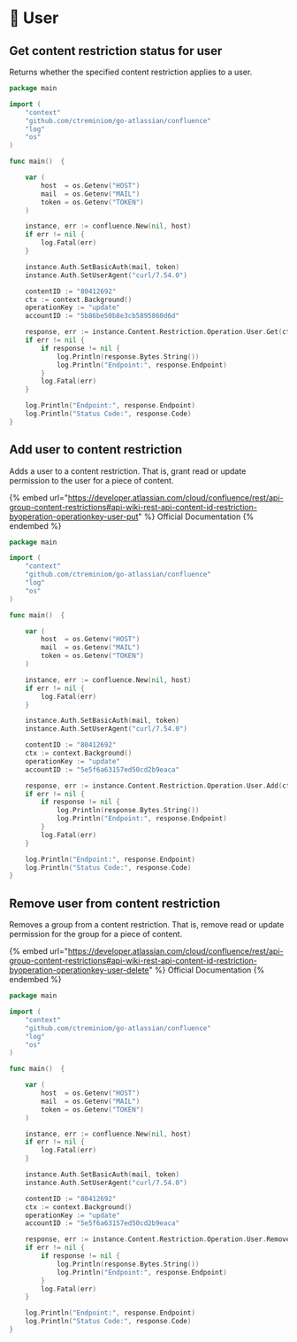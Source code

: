 # 👤 User

## Get content restriction status for user

Returns whether the specified content restriction applies to a user.&#x20;

```go
package main

import (
	"context"
	"github.com/ctreminiom/go-atlassian/confluence"
	"log"
	"os"
)

func main()  {

	var (
		host  = os.Getenv("HOST")
		mail  = os.Getenv("MAIL")
		token = os.Getenv("TOKEN")
	)

	instance, err := confluence.New(nil, host)
	if err != nil {
		log.Fatal(err)
	}

	instance.Auth.SetBasicAuth(mail, token)
	instance.Auth.SetUserAgent("curl/7.54.0")

	contentID := "80412692"
	ctx := context.Background()
	operationKey := "update"
	accountID := "5b86be50b8e3cb5895860d6d"

	response, err := instance.Content.Restriction.Operation.User.Get(ctx, contentID, operationKey, accountID)
	if err != nil {
		if response != nil {
			log.Println(response.Bytes.String())
			log.Println("Endpoint:", response.Endpoint)
		}
		log.Fatal(err)
	}

	log.Println("Endpoint:", response.Endpoint)
	log.Println("Status Code:", response.Code)
}
```

## Add user to content restriction

Adds a user to a content restriction. That is, grant read or update permission to the user for a piece of content.

{% embed url="https://developer.atlassian.com/cloud/confluence/rest/api-group-content-restrictions#api-wiki-rest-api-content-id-restriction-byoperation-operationkey-user-put" %}
Official Documentation
{% endembed %}

```go
package main

import (
	"context"
	"github.com/ctreminiom/go-atlassian/confluence"
	"log"
	"os"
)

func main()  {

	var (
		host  = os.Getenv("HOST")
		mail  = os.Getenv("MAIL")
		token = os.Getenv("TOKEN")
	)

	instance, err := confluence.New(nil, host)
	if err != nil {
		log.Fatal(err)
	}

	instance.Auth.SetBasicAuth(mail, token)
	instance.Auth.SetUserAgent("curl/7.54.0")

	contentID := "80412692"
	ctx := context.Background()
	operationKey := "update"
	accountID := "5e5f6a63157ed50cd2b9eaca"

	response, err := instance.Content.Restriction.Operation.User.Add(ctx, contentID, operationKey, accountID)
	if err != nil {
		if response != nil {
			log.Println(response.Bytes.String())
			log.Println("Endpoint:", response.Endpoint)
		}
		log.Fatal(err)
	}

	log.Println("Endpoint:", response.Endpoint)
	log.Println("Status Code:", response.Code)
}

```

## Remove user from content restriction

Removes a group from a content restriction. That is, remove read or update permission for the group for a piece of content.

{% embed url="https://developer.atlassian.com/cloud/confluence/rest/api-group-content-restrictions#api-wiki-rest-api-content-id-restriction-byoperation-operationkey-user-delete" %}
Official Documentation
{% endembed %}

```go
package main

import (
	"context"
	"github.com/ctreminiom/go-atlassian/confluence"
	"log"
	"os"
)

func main()  {

	var (
		host  = os.Getenv("HOST")
		mail  = os.Getenv("MAIL")
		token = os.Getenv("TOKEN")
	)

	instance, err := confluence.New(nil, host)
	if err != nil {
		log.Fatal(err)
	}

	instance.Auth.SetBasicAuth(mail, token)
	instance.Auth.SetUserAgent("curl/7.54.0")

	contentID := "80412692"
	ctx := context.Background()
	operationKey := "update"
	accountID := "5e5f6a63157ed50cd2b9eaca"

	response, err := instance.Content.Restriction.Operation.User.Remove(ctx, contentID, operationKey, accountID)
	if err != nil {
		if response != nil {
			log.Println(response.Bytes.String())
			log.Println("Endpoint:", response.Endpoint)
		}
		log.Fatal(err)
	}

	log.Println("Endpoint:", response.Endpoint)
	log.Println("Status Code:", response.Code)
}

```
